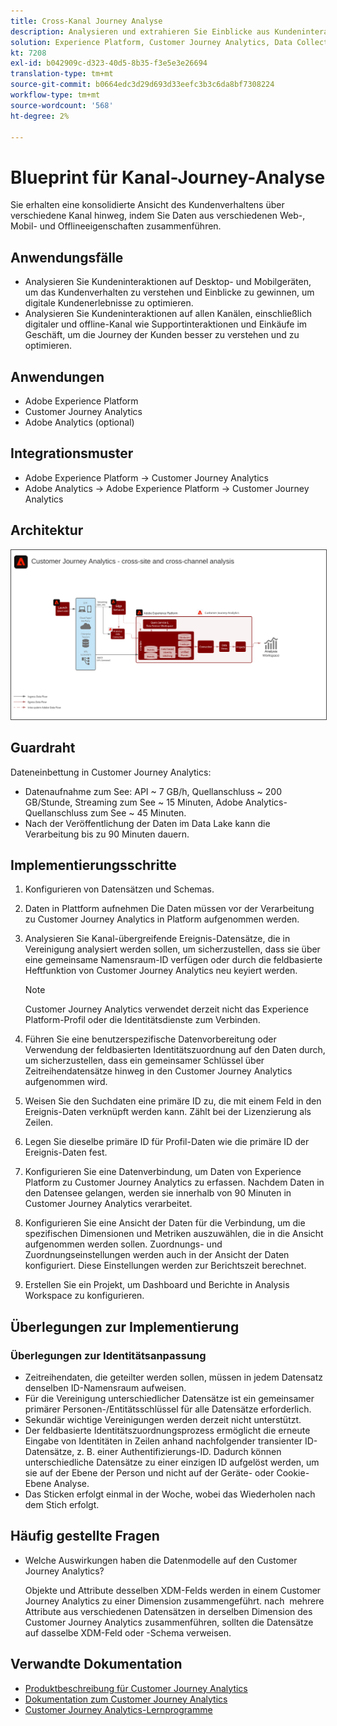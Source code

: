 ```yaml
---
title: Cross-Kanal Journey Analyse
description: Analysieren und extrahieren Sie Einblicke aus Kundeninteraktionen über die Customer Journey.
solution: Experience Platform, Customer Journey Analytics, Data Collection
kt: 7208
exl-id: b042909c-d323-40d5-8b35-f3e5e3e26694
translation-type: tm+mt
source-git-commit: b0664edc3d29d693d33eefc3b3c6da8bf7308224
workflow-type: tm+mt
source-wordcount: '568'
ht-degree: 2%

---
```


# Blueprint für Kanal-Journey-Analyse

Sie erhalten eine konsolidierte Ansicht des Kundenverhaltens über verschiedene Kanal hinweg, indem Sie Daten aus verschiedenen Web-, Mobil- und Offlineeigenschaften zusammenführen.

## Anwendungsfälle

* Analysieren Sie Kundeninteraktionen auf Desktop- und Mobilgeräten, um das Kundenverhalten zu verstehen und Einblicke zu gewinnen, um digitale Kundenerlebnisse zu optimieren.
* Analysieren Sie Kundeninteraktionen auf allen Kanälen, einschließlich digitaler und offline-Kanal wie Supportinteraktionen und Einkäufe im Geschäft, um die Journey der Kunden besser zu verstehen und zu optimieren. 

## Anwendungen

* Adobe Experience Platform
* Customer Journey Analytics
* Adobe Analytics (optional)

## Integrationsmuster

* Adobe Experience Platform → Customer Journey Analytics
* Adobe Analytics → Adobe Experience Platform → Customer Journey Analytics

## Architektur

<img src="assets/CJA.svg" alt="Referenzarchitektur für das Customer Journey Analytics-Blueprint" style="border:1px solid #4a4a4a" />

## Guardraht

Dateneinbettung in Customer Journey Analytics:

* Datenaufnahme zum See: API ~ 7 GB/h, Quellanschluss ~ 200 GB/Stunde, Streaming zum See ~ 15 Minuten, Adobe Analytics-Quellanschluss zum See ~ 45 Minuten.
* Nach der Veröffentlichung der Daten im Data Lake kann die Verarbeitung bis zu 90 Minuten dauern.

## Implementierungsschritte

1. Konfigurieren von Datensätzen und Schemas.
1. Daten in Plattform aufnehmen
Die Daten müssen vor der Verarbeitung zu Customer Journey Analytics in Platform aufgenommen werden.
1. Analysieren Sie Kanal-übergreifende Ereignis-Datensätze, die in Vereinigung analysiert werden sollen, um sicherzustellen, dass sie über eine gemeinsame Namensraum-ID verfügen oder durch die feldbasierte Heftfunktion von Customer Journey Analytics neu keyiert werden. 

   >[!NOTE]
   >
   >Customer Journey Analytics verwendet derzeit nicht das Experience Platform-Profil oder die Identitätsdienste zum Verbinden.

1. Führen Sie eine benutzerspezifische Datenvorbereitung oder Verwendung der feldbasierten Identitätszuordnung auf den Daten durch, um sicherzustellen, dass ein gemeinsamer Schlüssel über Zeitreihendatensätze hinweg in den Customer Journey Analytics aufgenommen wird.
1. Weisen Sie den Suchdaten eine primäre ID zu, die mit einem Feld in den Ereignis-Daten verknüpft werden kann. Zählt bei der Lizenzierung als Zeilen.
1. Legen Sie dieselbe primäre ID für Profil-Daten wie die primäre ID der Ereignis-Daten fest.
1. Konfigurieren Sie eine Datenverbindung, um Daten von Experience Platform zu Customer Journey Analytics zu erfassen. Nachdem Daten in den Datensee gelangen, werden sie innerhalb von 90 Minuten in Customer Journey Analytics verarbeitet.
1. Konfigurieren Sie eine Ansicht der Daten für die Verbindung, um die spezifischen Dimensionen und Metriken auszuwählen, die in die Ansicht aufgenommen werden sollen. Zuordnungs- und Zuordnungseinstellungen werden auch in der Ansicht der Daten konfiguriert. Diese Einstellungen werden zur Berichtszeit berechnet.
1. Erstellen Sie ein Projekt, um Dashboard und Berichte in Analysis Workspace zu konfigurieren.

## Überlegungen zur Implementierung

### Überlegungen zur Identitätsanpassung

* Zeitreihendaten, die geteilter werden sollen, müssen in jedem Datensatz denselben ID-Namensraum aufweisen.
* Für die Vereinigung unterschiedlicher Datensätze ist ein gemeinsamer primärer Personen-/Entitätsschlüssel für alle Datensätze erforderlich.
* Sekundär wichtige Vereinigungen werden derzeit nicht unterstützt.
* Der feldbasierte Identitätszuordnungsprozess ermöglicht die erneute Eingabe von Identitäten in Zeilen anhand nachfolgender transienter ID-Datensätze, z. B. einer Authentifizierungs-ID. Dadurch können unterschiedliche Datensätze zu einer einzigen ID aufgelöst werden, um sie auf der Ebene der Person und nicht auf der Geräte- oder Cookie-Ebene Analyse.
* Das Sticken erfolgt einmal in der Woche, wobei das Wiederholen nach dem Stich erfolgt.

## Häufig gestellte Fragen

* Welche Auswirkungen haben die Datenmodelle auf den Customer Journey Analytics?

   Objekte und Attribute desselben XDM-Felds werden in einem Customer Journey Analytics zu einer Dimension zusammengeführt. nach  mehrere Attribute aus verschiedenen Datensätzen in derselben Dimension des Customer Journey Analytics zusammenführen, sollten die Datensätze auf dasselbe XDM-Feld oder -Schema verweisen.

## Verwandte Dokumentation

* [Produktbeschreibung für Customer Journey Analytics](https://helpx.adobe.com/legal/product-descriptions/customer-journey-analytics.html)
* [Dokumentation zum Customer Journey Analytics](https://experienceleague.adobe.com/docs/customer-journey-analytics.html)
* [Customer Journey Analytics-Lernprogramme](https://experienceleague.adobe.com/docs/customer-journey-analytics-learn/tutorials/overview.html)
